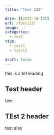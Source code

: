 ```yaml
---
title: "Test 123"

date: [[2022-10-19]]
url: /test123/
image: 
categories:
  - test
tags:
  - test1
  - tsest2
  
draft: false
---
```

this is a tet leading
<!--more-->

## Test header
text

## TEst 2 header
text also 


